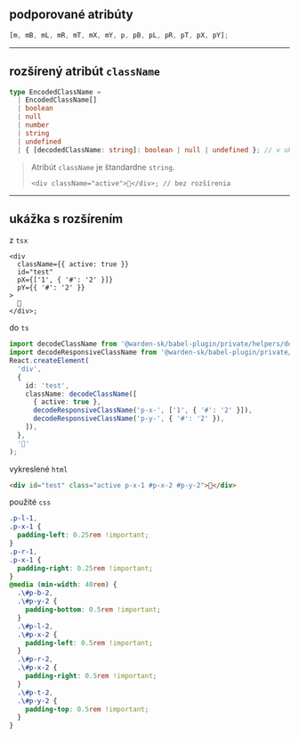 ## podporované atribúty

```ts
[m, mB, mL, mR, mT, mX, mY, p, pB, pL, pR, pT, pX, pY];
```

***

## rozšírený atribút `className`

```ts
type EncodedClassName =
  | EncodedClassName[]
  | boolean
  | null
  | number
  | string
  | undefined
  | { [decodedClassName: string]: boolean | null | undefined }; // v ukážke
```

> Atribút `className` je štandardne `string`.
>
> ```tsx
> <div className="active">👋</div>; // bez rozšírenia
> ```

***

## ukážka s rozšírením

z `tsx`

```tsx
<div
  className={{ active: true }}
  id="test"
  pX={['1', { '#': '2' }]}
  pY={{ '#': '2' }}
>
  👋
</div>;
```

do `ts`

```ts
import decodeClassName from '@warden-sk/babel-plugin/private/helpers/decodeClassName';
import decodeResponsiveClassName from '@warden-sk/babel-plugin/private/helpers/decodeResponsiveClassName';
React.createElement(
  'div',
  {
    id: 'test',
    className: decodeClassName([
      { active: true },
      decodeResponsiveClassName('p-x-', ['1', { '#': '2' }]),
      decodeResponsiveClassName('p-y-', { '#': '2' }),
    ]),
  },
  '👋'
);
```

vykreslené `html`

```html
<div id="test" class="active p-x-1 #p-x-2 #p-y-2">👋</div>
```

použité `css`

```css
.p-l-1,
.p-x-1 {
  padding-left: 0.25rem !important;
}
.p-r-1,
.p-x-1 {
  padding-right: 0.25rem !important;
}
@media (min-width: 40rem) {
  .\#p-b-2,
  .\#p-y-2 {
    padding-bottom: 0.5rem !important;
  }
  .\#p-l-2,
  .\#p-x-2 {
    padding-left: 0.5rem !important;
  }
  .\#p-r-2,
  .\#p-x-2 {
    padding-right: 0.5rem !important;
  }
  .\#p-t-2,
  .\#p-y-2 {
    padding-top: 0.5rem !important;
  }
}
```
